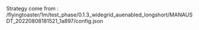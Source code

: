 Strategy come from : /flyingtoaster/1m/test_phase/0.1.3_widegrid_auenabled_longshort/MANAUSDT_20220808181521_1a897/config.json